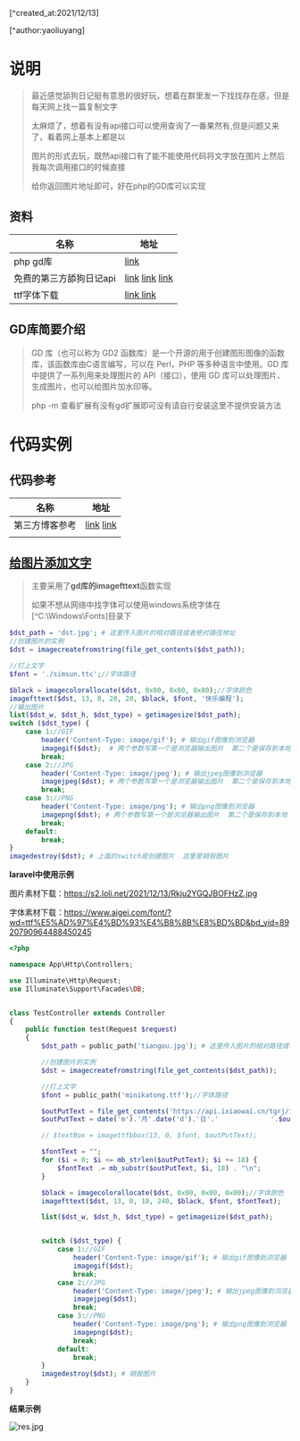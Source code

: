 [^created_at:2021/12/13]

[^author:yaoliuyang]

#  说明

> 最近感觉舔狗日记挺有意思的很好玩，想着在群里发一下找找存在感，但是每天网上找一篇复制文字
>
> 太麻烦了，想着有没有api接口可以使用查询了一番果然有,但是问题又来了，看着网上基本上都是以
>
> 图片的形式去玩，既然api接口有了能不能使用代码将文字放在图片上然后我每次调用接口的时候直接
>
> 给你返回图片地址即可，好在php的GD库可以实现

## 资料

| 名称                    | 地址                                                         |
| ----------------------- | ------------------------------------------------------------ |
| php gd库                | [link](https://www.php.net/manual/zh/book.image.php)         |
| 免费的第三方舔狗日记api | [link](https://api.ixiaowai.cn/)  [link](https://www.tianapi.com/apiview/180) [link](https://api.oick.cn/) |
| ttf字体下载             | [link ](https://www.aigei.com/font/?wd=ttf%E5%AD%97%E4%BD%93%E4%B8%8B%E8%BD%BD&bd_vid=8920790964488450245)  [link](http://www.downcc.com/k/ttfziti/) |

## GD库简要介绍

> GD 库（也可以称为 GD2 函数库）是一个开源的用于创建图形图像的函数库，该函数库由C语言编写，可以在 Perl，PHP 等多种语言中使用。GD 库中提供了一系列用来处理图片的 API（接口），使用 GD 库可以处理图片、生成图片，也可以给图片加水印等。
>
> php -m 查看扩展有没有gd扩展即可没有请自行安装这里不提供安装方法

# 代码实例

## 代码参考

| 名称           | 地址                                                         |
| -------------- | ------------------------------------------------------------ |
| 第三方博客参考 | [link](https://segmentfault.com/a/1190000006811582)  [link](https://www.cnblogs.com/wanghjun/p/9167985.html) |
|                |                                                              |



## [给图片添加文字](https://www.php.net/manual/zh/function.imagefttext.php)

> 主要采用了**gd库的imagefttext**函数实现
>
> 如果不想从网络中找字体可以使用windows系统字体在[^C:\Windows\Fonts]目录下

```php
$dst_path = 'dst.jpg'; # 这里传入图片的相对路径或者绝对路径地址
//创建图片的实例
$dst = imagecreatefromstring(file_get_contents($dst_path));

//打上文字
$font = './simsun.ttc';//字体路径

$black = imagecolorallocate($dst, 0x00, 0x00, 0x00);//字体颜色
imagefttext($dst, 13, 0, 20, 20, $black, $font, '快乐编程');
//输出图片
list($dst_w, $dst_h, $dst_type) = getimagesize($dst_path);
switch ($dst_type) {
    case 1://GIF
        header('Content-Type: image/gif'); # 输出gif图像到浏览器
        imagegif($dst);  # 两个参数写第一个是浏览器输出图片  第二个是保存到本地
        break;
    case 2://JPG
        header('Content-Type: image/jpeg'); # 输出jpeg图像到浏览器
        imagejpeg($dst); # 两个参数写第一个是浏览器输出图片  第二个是保存到本地
        break;
    case 3://PNG
        header('Content-Type: image/png'); # 输出png图像到浏览器
        imagepng($dst); # 两个参数写第一个是浏览器输出图片  第二个是保存到本地
        break;
    default:
        break;
}
imagedestroy($dst); # 上面的switch是创建图片  这里是销毁图片
```

**laravel中使用示例**

图片素材下载：https://s2.loli.net/2021/12/13/Rkju2YGQJBOFHzZ.jpg

字体素材下载：https://www.aigei.com/font/?wd=ttf%E5%AD%97%E4%BD%93%E4%B8%8B%E8%BD%BD&bd_vid=8920790964488450245

```php
<?php

namespace App\Http\Controllers;

use Illuminate\Http\Request;
use Illuminate\Support\Facades\DB;


class TestController extends Controller
{
    public function test(Request $request)
    {
        $dst_path = public_path('tiangou.jpg'); # 这里传入图片的相对路径或者绝对路径地址

        //创建图片的实例
        $dst = imagecreatefromstring(file_get_contents($dst_path));

        //打上文字
        $font = public_path('minikatong.ttf');//字体路径

        $outPutText = file_get_contents('https://api.ixiaowai.cn/tgrj/index.php');
        $outPutText = date('m').'月'.date('d').'日'.'             '.$outPutText;

        // $textBox = imagettfbbox(13, 0, $font, $outPutText);

        $fontText = "";
        for ($i = 0; $i <= mb_strlen($outPutText); $i += 18) {
            $fontText .= mb_substr($outPutText, $i, 18) . "\n";
        }

        $black = imagecolorallocate($dst, 0x00, 0x00, 0x00);//字体颜色
        imagefttext($dst, 13, 0, 10, 240, $black, $font, $fontText);

        list($dst_w, $dst_h, $dst_type) = getimagesize($dst_path);


        switch ($dst_type) {
            case 1://GIF
                header('Content-Type: image/gif'); # 输出gif图像到浏览器
                imagegif($dst);
                break;
            case 2://JPG
                header('Content-Type: image/jpeg'); # 输出jpeg图像到浏览器
                imagejpeg($dst);
                break;
            case 3://PNG
                header('Content-Type: image/png'); # 输出png图像到浏览器
                imagepng($dst);
                break;
            default:
                break;
        }
        imagedestroy($dst); # 销毁图片
    }
}

```

**结果示例**

![res.jpg](https://s2.loli.net/2021/12/13/NsY9mjecKJuSaft.png)

